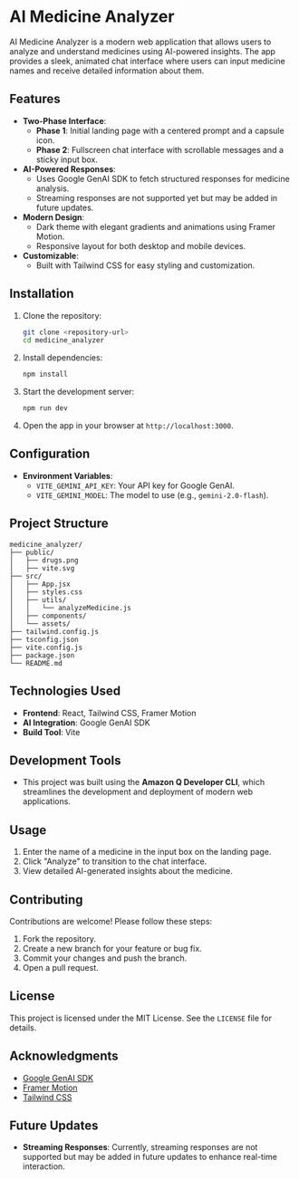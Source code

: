 # AI Medicine Analyzer

AI Medicine Analyzer is a modern web application that allows users to analyze and understand medicines using AI-powered insights. The app provides a sleek, animated chat interface where users can input medicine names and receive detailed information about them.

## Features

- **Two-Phase Interface**:
  - **Phase 1**: Initial landing page with a centered prompt and a capsule icon.
  - **Phase 2**: Fullscreen chat interface with scrollable messages and a sticky input box.
- **AI-Powered Responses**:
  - Uses Google GenAI SDK to fetch structured responses for medicine analysis.
  - Streaming responses are not supported yet but may be added in future updates.
- **Modern Design**:
  - Dark theme with elegant gradients and animations using Framer Motion.
  - Responsive layout for both desktop and mobile devices.
- **Customizable**:
  - Built with Tailwind CSS for easy styling and customization.

## Installation

1. Clone the repository:
   ```bash
   git clone <repository-url>
   cd medicine_analyzer
   ```

2. Install dependencies:
   ```bash
   npm install
   ```

3. Start the development server:
   ```bash
   npm run dev
   ```

4. Open the app in your browser at `http://localhost:3000`.

## Configuration

- **Environment Variables**:
  - `VITE_GEMINI_API_KEY`: Your API key for Google GenAI.
  - `VITE_GEMINI_MODEL`: The model to use (e.g., `gemini-2.0-flash`).

## Project Structure

```
medicine_analyzer/
├── public/
│   ├── drugs.png
│   ├── vite.svg
├── src/
│   ├── App.jsx
│   ├── styles.css
│   ├── utils/
│   │   └── analyzeMedicine.js
│   ├── components/
│   └── assets/
├── tailwind.config.js
├── tsconfig.json
├── vite.config.js
├── package.json
└── README.md
```

## Technologies Used

- **Frontend**: React, Tailwind CSS, Framer Motion
- **AI Integration**: Google GenAI SDK
- **Build Tool**: Vite

## Development Tools

- This project was built using the **Amazon Q Developer CLI**, which streamlines the development and deployment of modern web applications.

## Usage

1. Enter the name of a medicine in the input box on the landing page.
2. Click "Analyze" to transition to the chat interface.
3. View detailed AI-generated insights about the medicine.

## Contributing

Contributions are welcome! Please follow these steps:

1. Fork the repository.
2. Create a new branch for your feature or bug fix.
3. Commit your changes and push the branch.
4. Open a pull request.

## License

This project is licensed under the MIT License. See the `LICENSE` file for details.

## Acknowledgments

- [Google GenAI SDK](https://www.npmjs.com/package/@google/genai)
- [Framer Motion](https://www.framer.com/motion/)
- [Tailwind CSS](https://tailwindcss.com/)

## Future Updates

- **Streaming Responses**: Currently, streaming responses are not supported but may be added in future updates to enhance real-time interaction.
